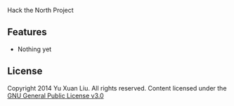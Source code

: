 Hack the North Project

Features
----------
- Nothing yet

License
--------

Copyright 2014 Yu Xuan Liu. All rights reserved. Content licensed under the [GNU General Public License v3.0](LICENSE)
